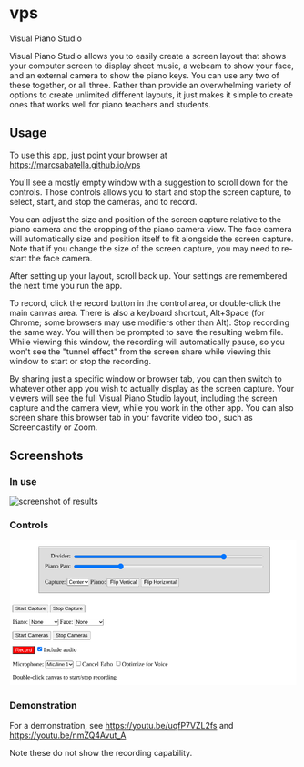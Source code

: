 # vps
Visual Piano Studio

Visual Piano Studio allows you to easily create a screen layout
that shows your computer screen to display sheet music,
a webcam to show your face,
and an external camera to show the piano keys.
You can use any two of these together, or all three.
Rather than provide an overwhelming variety of options
to create unlimited different layouts,
it just makes it simple to create ones that works well
for piano teachers and students.

## Usage

To use this app, just point your browser at
https://marcsabatella.github.io/vps

You'll see a mostly empty window with a suggestion to scroll down for the controls.
Those controls allows you to start and stop the screen capture, to select, start, and stop the cameras,
and to record.

You can adjust the size and position of the screen capture relative to the piano camera
and the cropping of the piano camera view.
The face camera will automatically size and position itself to fit alongside the screen capture.
Note that if you change the size of the screen capture,
you may need to re-start the face camera.

After setting up your layout, scroll back up.
Your settings are remembered the next time you run the app.

To record, click the record button in the control area, or double-click the main canvas area.
There is also a keyboard shortcut, Alt+Space
(for Chrome; some browsers may use modifiers other than Alt).
Stop recording the same way.
You will then be prompted to save the resulting webm file.
While viewing this window, the recording will automatically pause,
so you won't see the "tunnel effect" from the screen share while viewing this window to start or stop the recording.

By sharing just a specific window or browser tab,
you can then switch to whatever other app you wish to actually display as the screen capture.
Your viewers will see the full Visual Piano Studio layout, including the screen capture and the camera view,
while you work in the other app.
You can also screen share this browser tab in your favorite video tool,
such as Screencastify or Zoom.

## Screenshots

### In use

![screenshot of results](vps-demo.gif)

### Controls

![screenshot of controls](screenshot-2.png)

### Demonstration

For a demonstration, see https://youtu.be/uqfP7VZL2fs and https://youtu.be/nmZQ4Avut_A

Note these do not show the recording capability.
